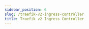 ```yaml
---
sidebar_position: 6
slug: /traefik-v2-ingress-controller
title: Traefik v2 Ingress Controller
---
```

